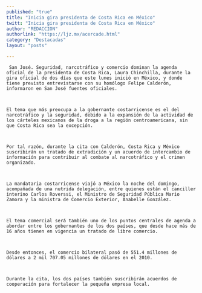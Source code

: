 ```yaml
---
published: "true"
title: "Inicia gira presidenta de Costa Rica en México"
twitt: "Inicia gira presidenta de Costa Rica en México"
author: "REDACCION"
authorlink: "https://ljz.mx/acercade.html"
category: "Destacadas"
layout: "posts"

---
```



  
     San José. Seguridad, narcotráfico y comercio dominan la agenda oficial de la presidenta de Costa Rica, Laura Chinchilla, durante la gira oficial de dos días que este lunes inició en México, y donde tiene previsto entrevistarse con su homólogo Felipe Calderón, informaron en San José fuentes oficiales.
  
  
  
    El tema que más preocupa a la gobernante costarricense es el del narcotráfico y la seguridad, debido a la expansión de la actividad de los cárteles mexicanos de la droga a la región centroamericana, sin que Costa Rica sea la excepción.
  
  
  
    Por tal razón, durante la cita con Calderón, Costa Rica y México suscribirán un tratado de extradición y un acuerdo de intercambio de información para contribuir al combate al narcotráfico y el crimen organizado.
  
  
  
    La mandataria costarricense viajó a México la noche del domingo, acompañada de una nutrida delegación, entre quienes están el canciller interino Carlos Roverssi, el Ministro de Seguridad Pública Mario Zamora y la ministra de Comercio Exterior, Anabelle González.
  
  
  
    El tema comercial será también uno de los puntos centrales de agenda a abordar entre los gobernantes de los dos países, que desde hace más de 16 años tienen en vigencia un tratado de libre comercio.
  
  
  
    Desde entonces, el comercio bilateral pasó de 551.4 millones de dólares a 2 mil 707.05 millones de dólares en el 2010.
  
  
  
    Durante la cita, los dos países también suscribirán acuerdos de cooperación para fortalecer la pequeña empresa local.
  

